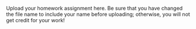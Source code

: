 Upload your homework assignment here. Be sure that you have changed the file name to include your name before uploading; otherwise, you will not get credit for your work!
